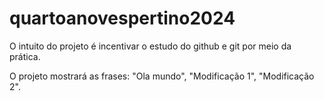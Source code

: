 # quartoanovespertino2024

O intuito do projeto é incentivar o estudo do github e git por meio da prática.

O  projeto mostrará as frases: "Ola mundo", "Modificação 1", "Modificação 2".
